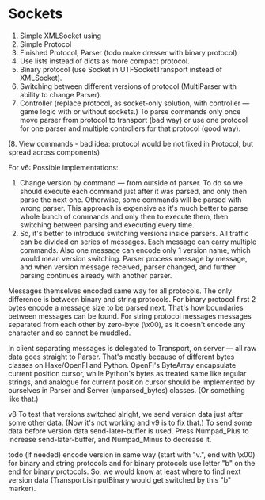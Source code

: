 # Sockets

1. Simple XMLSocket using
2. Simple Protocol
3. Finished Protocol, Parser (todo make dresser with binary protocol)
4. Use lists instead of dicts as more compact protocol. 
5. Binary protocol (use Socket in UTFSocketTransport instead of XMLSocket).
6. Switching between different versions of protocol
   (MultiParser with ability to change Parser).
7. Controller (replace protocol, as socket-only solution, with controller — game logic with or without sockets.)
   To parse commands only once move parser from protocol to transport (bad way) or use one protocol for one parser and multiple controllers for that protocol (good way).

(8. View commands - bad idea: protocol would be not fixed in Protocol, but spread across components)

For v6:
Possible implementations:
1. Change version by command — from outside of parser. To do so we should execute each command just after it was parsed, and only then parse the next one. Otherwise, some commands will be parsed with wrong parser. This approach is expensive as it's much better to parse whole bunch of commands and only then to execute them, then switching between parsing and executing every time.
2. So, it's better to introduce switching versions inside parsers. All traffic can be divided on series of messages. Each message can carry multiple commands. Also one message can encode only 1 version name, which would mean version switching. Parser process message by message, and when version message received, parser changed, and further parsing continues already with another parser.

Messages themselves encoded same way for all protocols. The only difference is between binary and string protocols. For binary protocol first 2 bytes encode a message size to be parsed next. That's how boundaries between messages can be found. For string protocol messages messages separated from each other by zero-byte (\x00), as it doesn't encode any character and so cannot be muddled.

In client separating messages is delegated to Transport, on server — all raw data goes straight to Parser. That's mostly because of different bytes classes on Haxe/OpenFl and Python. OpenFl's ByteArray encapsulate current position cursor, while Python's bytes as treated same like regular strings, and analogue for current position cursor should be implemented by ourselves in Parser and Server (unparsed_bytes) classes. (Or something like that.)

v8
To test that versions switched alright, we send version data just after some other data. (Now it's not working and v9 is to fix that.) To send some data before version data send-later-buffer is used. Press Numpad_Plus to increase send-later-buffer, and Numpad_Minus to decrease it. 


todo (if needed) encode version in same way (start with "v.", end with \x00) for binary and string protocols and for binary protocols use letter "b" on the end for binary protocols. So, we would know at least where to find next version data (Transport.isInputBinary would get switched by this "b" marker).
